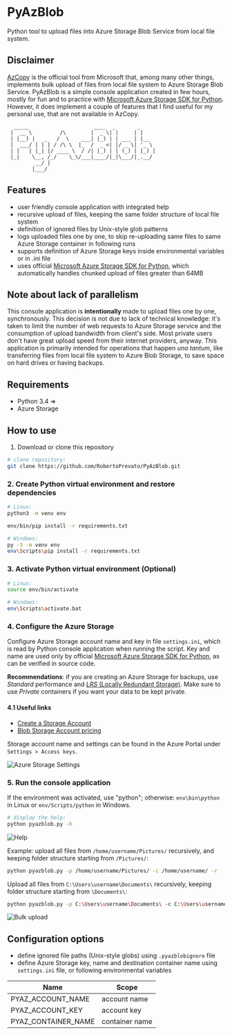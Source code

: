 # PyAzBlob
Python tool to upload files into Azure Storage Blob Service from local file system.

## Disclaimer
[AzCopy](https://docs.microsoft.com/en-us/azure/storage/storage-use-azcopy) is the official tool from Microsoft that, among many other things, implements bulk upload of files from local file system to Azure Storage Blob Service. PyAzBlob is a simple console application created in few hours, mostly for fun and to practice with [Microsoft Azure Storage SDK for Python](https://github.com/Azure/azure-storage-python). However, it does implement a couple of features that I find useful for my personal use, that are not available in AzCopy.

```
  _____                     ____  _       _                
 |  __ \         /\        |  _ \| |     | |               
 | |__) |   _   /  \    ___| |_) | | ___ | |__             
 |  ___/ | | | / /\ \  |_  /  _ <| |/ _ \| '_ \            
 | |   | |_| |/ ____ \  / /| |_) | | (_) | |_) |           
 |_|    \__, /_/    \_\/___|____/|_|\___/|_.__/            
         __/ |                                             
        |___/                                              
```

## Features
* user friendly console application with integrated help
* recursive upload of files, keeping the same folder structure of local file system
* definition of ignored files by Unix-style glob patterns
* logs uploaded files one by one, to skip re-uploading same files to same Azure Storage container in following runs
* supports definition of Azure Storage keys inside environmental variables or in .ini file
* uses official [Microsoft Azure Storage SDK for Python](https://github.com/Azure/azure-storage-python), which automatically handles chunked upload of files greater than 64MB

## Note about lack of parallelism
This console application is **intentionally** made to upload files one by one, synchronously. This decision is not due to lack of technical knowledge: it's taken to limit the number of web requests to Azure Storage service and the consumption of upload bandwidth from client's side. Most private users don't have great upload speed from their internet providers, anyway. This application is primarily intended for operations that happen _una tantum_, like transferring files from local file system to Azure Blob Storage, to save space on hard drives or having backups.

## Requirements
* Python 3.4 =>
* Azure Storage

## How to use
1. Download or clone this repository
```bash
# clone repository:
git clone https://github.com/RobertoPrevato/PyAzBlob.git
```

### 2. Create Python virtual environment and restore dependencies

```bash
# Linux:
python3 -m venv env

env/bin/pip install -r requirements.txt
```

```bash
# Windows:
py -3 -m venv env
env\Scripts\pip install -r requirements.txt
```

### 3. Activate Python virtual environment (Optional)

```bash
# Linux:
source env/bin/activate
```

```bash
# Windows:
env\Scripts\activate.bat
```

### 4. Configure the Azure Storage

Configure Azure Storage account name and key in file `settings.ini`, which is read by Python console application when running the script. Key and name are used only by official [Microsoft Azure Storage SDK for Python](https://github.com/Azure/azure-storage-python), as can be verified in source code.

**Recommendations**: if you are creating an Azure Storage for backups, use _Standard_ performance and [_LRS_ (Locally Redundant Storage)](https://docs.microsoft.com/en-us/azure/storage/storage-redundancy#locally-redundant-storage). Make sure to use *Private* containers if you want your data to be kept private.

#### 4.1 Useful links
* [Create a Storage Account](https://docs.microsoft.com/en-us/azure/storage/storage-create-storage-account)
* [Blob Storage Account pricing](https://azure.microsoft.com/en-us/pricing/details/storage/blobs/)

Storage account name and settings can be found in the Azure Portal under `Settings > Access keys`.

![Azure Storage Settings](https://gist.githubusercontent.com/RobertoPrevato/9ff1fc2fe8acf15bbbe6094a836697f8/raw/0558d5bbf903e1991f69befb39e9e078f446c50e/azure-storage.jpg)

### 5. Run the console application

If the environment was activated, use "python"; otherwise: `env\bin\python` in Linux or `env/Scripts/python` in Windows.

```bash
# display the help:
python pyazblob.py -h
```

![Help](https://gist.githubusercontent.com/RobertoPrevato/9ff1fc2fe8acf15bbbe6094a836697f8/raw/884083366a9ec2cab55421d9d9392485e1e9faf2/pyazblob-help.png)

Example: upload all files from `/home/username/Pictures/` recursively, and keeping folder structure starting from `/Pictures/`:

```bash
python pyazblob.py -p /home/username/Pictures/ -c /home/username/ -r
```

Upload all files from `C:\Users\username\Documents\` recursively, keeping folder structure starting from `\Documents\`:
```bash
python pyazblob.py -p C:\Users\username\Documents\ -c C:\Users\username\
```

![Bulk upload](https://gist.githubusercontent.com/RobertoPrevato/9ff1fc2fe8acf15bbbe6094a836697f8/raw/0558d5bbf903e1991f69befb39e9e078f446c50e/pyaz-upload.jpg)

## Configuration options
* define ignored file paths (Unix-style globs) using `.pyazblobignore` file
* define Azure Storage key, name and destination container name using `settings.ini` file, or following environmental variables

| Name                | Scope          |
|---------------------|----------------|
| PYAZ_ACCOUNT_NAME   | account name   |
| PYAZ_ACCOUNT_KEY    | account key    |
| PYAZ_CONTAINER_NAME | container name |
